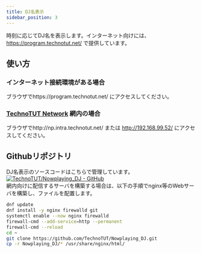 ```yaml
---
title: DJ名表示
sidebar_position: 3
---
```

時刻に応じてDJ名を表示します。インターネット向けには、https://program.technotut.net/ で提供しています。 
## 使い方
### インターネット接続環境がある場合
ブラウザでhttps://program.technotut.net/ にアクセスしてください。
### [TechnoTUT Network](/) 網内の場合
ブラウザでhttp://np.intra.technotut.net/ または http://192.168.99.52/ にアクセスしてください。

## Githubリポジトリ
DJ名表示のソースコードはこちらで管理しています。  
[![TechnoTUT/Nowplaying_DJ - GitHub](https://gh-card.dev/repos/TechnoTUT/Nowplaying_DJ.svg?fullname=)](https://github.com/TechnoTUT/Nowplaying_DJ)  
網内向けに配信するサーバを構築する場合は、以下の手順でnginx等のWebサーバを構築し、ファイルを配置します。
```bash
dnf update
dnf install -y nginx firewalld git
systemctl enable --now nginx firewalld
firewall-cmd --add-service=http --permanent
firewall-cmd --reload
cd ~
git clone https://github.com/TechnoTUT/Nowplaying_DJ.git
cp -r Nowplaying_DJ/* /usr/share/nginx/html/
```